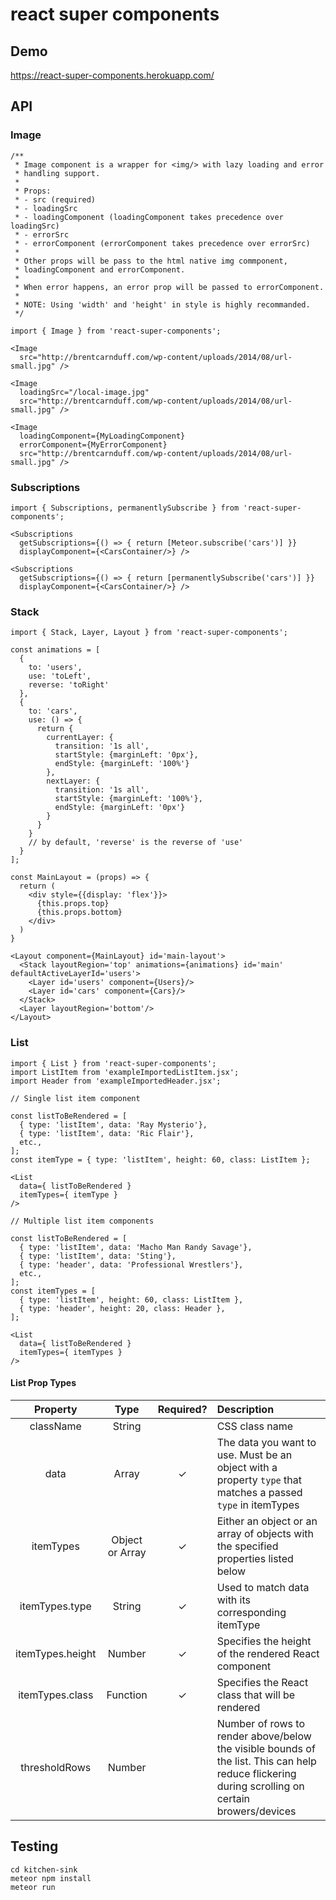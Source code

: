 # react super components

## Demo
https://react-super-components.herokuapp.com/

## API

### Image
```
/**
 * Image component is a wrapper for <img/> with lazy loading and error
 * handling support.
 *
 * Props:
 * - src (required)
 * - loadingSrc
 * - loadingComponent (loadingComponent takes precedence over loadingSrc)
 * - errorSrc
 * - errorComponent (errorComponent takes precedence over errorSrc)
 *
 * Other props will be pass to the html native img commponent,
 * loadingComponent and errorComponent.
 *
 * When error happens, an error prop will be passed to errorComponent.
 *
 * NOTE: Using 'width' and 'height' in style is highly recommanded.
 */

import { Image } from 'react-super-components';

<Image
  src="http://brentcarnduff.com/wp-content/uploads/2014/08/url-small.jpg" />

<Image
  loadingSrc="/local-image.jpg"
  src="http://brentcarnduff.com/wp-content/uploads/2014/08/url-small.jpg" />

<Image
  loadingComponent={MyLoadingComponent}
  errorComponent={MyErrorComponent}
  src="http://brentcarnduff.com/wp-content/uploads/2014/08/url-small.jpg" />
```

### Subscriptions
```
import { Subscriptions, permanentlySubscribe } from 'react-super-components';

<Subscriptions
  getSubscriptions={() => { return [Meteor.subscribe('cars')] }}
  displayComponent={<CarsContainer/>} />

<Subscriptions
  getSubscriptions={() => { return [permanentlySubscribe('cars')] }}
  displayComponent={<CarsContainer/>} />
```

### Stack
```
import { Stack, Layer, Layout } from 'react-super-components';

const animations = [
  {
    to: 'users',
    use: 'toLeft',
    reverse: 'toRight'
  },
  {
    to: 'cars',
    use: () => {
      return {
        currentLayer: {
          transition: '1s all',
          startStyle: {marginLeft: '0px'},
          endStyle: {marginLeft: '100%'}
        },
        nextLayer: {
          transition: '1s all',
          startStyle: {marginLeft: '100%'},
          endStyle: {marginLeft: '0px'}
        }
      }
    }
    // by default, 'reverse' is the reverse of 'use'
  }
];

const MainLayout = (props) => {
  return (
    <div style={{display: 'flex'}}>
      {this.props.top}
      {this.props.bottom}
    </div>
  )
}

<Layout component={MainLayout} id='main-layout'>
  <Stack layoutRegion='top' animations={animations} id='main' defaultActiveLayerId='users'>
    <Layer id='users' component={Users}/>
    <Layer id='cars' component={Cars}/>
  </Stack>
  <Layer layoutRegion='bottom'/>
</Layout>
```

### List

```
import { List } from 'react-super-components';
import ListItem from 'exampleImportedListItem.jsx';
import Header from 'exampleImportedHeader.jsx';

// Single list item component

const listToBeRendered = [
  { type: 'listItem', data: 'Ray Mysterio'},
  { type: 'listItem', data: 'Ric Flair'},
  etc.,
];
const itemType = { type: 'listItem', height: 60, class: ListItem };

<List
  data={ listToBeRendered }
  itemTypes={ itemType }
/>

// Multiple list item components

const listToBeRendered = [
  { type: 'listItem', data: 'Macho Man Randy Savage'},
  { type: 'listItem', data: 'Sting'},
  { type: 'header', data: 'Professional Wrestlers'},
  etc.,
];
const itemTypes = [
  { type: 'listItem', height: 60, class: ListItem },
  { type: 'header', height: 20, class: Header },
];

<List
  data={ listToBeRendered }
  itemTypes={ itemTypes }
/>
```

#### List Prop Types

| Property         | Type            | Required? | Description                                                                                                                                       |
| :---:            | :---:           | :---:     | :---                                                                                                                                              |
| className        | String          |           | CSS class name                                                                                                                                    |
| data             | Array           | ✓         | The data you want to use. Must be an object with a property `type` that matches a passed `type` in itemTypes                                      |
| itemTypes        | Object or Array | ✓         | Either an object or an array of objects with the specified properties listed below                                                                |
| itemTypes.type   | String          | ✓         | Used to match data with its corresponding itemType                                                                                                |
| itemTypes.height | Number          | ✓         | Specifies the height of the rendered React component                                                                                              |
| itemTypes.class  | Function        | ✓         | Specifies the React class that will be rendered                                                                                                   |
| thresholdRows    | Number          |           | Number of rows to render above/below the visible bounds of the list. This can help reduce flickering during scrolling on certain browers/devices  |


## Testing
```
cd kitchen-sink
meteor npm install
meteor run
```
